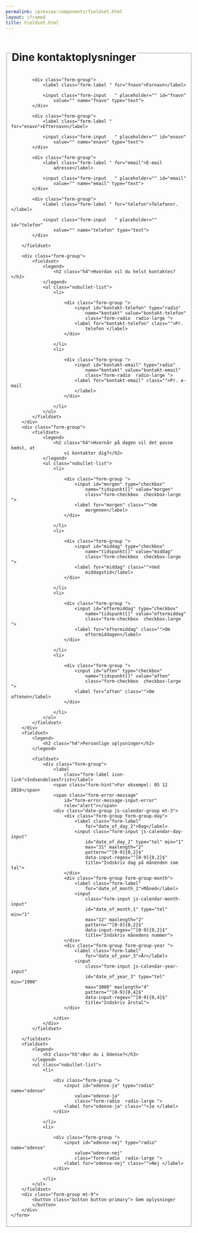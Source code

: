 ```yaml
--- 
permalink: /preview-components/fieldset.html
layout: iframed 
title: Fieldset.html
---
```

<div class="container">
    <form>
        <fieldset>
            <legend>
                <h1 class="h2">Dine kontaktoplysninger</h1>
            </legend>

            <div class="form-group">
                <label class="form-label " for="fnavn">Fornavn</label>

                <input class="form-input   " placeholder="" id="fnavn"
                    value="" name="fnavn" type="text">
            </div>

            <div class="form-group">
                <label class="form-label " for="enavn">Efternavn</label>

                <input class="form-input   " placeholder="" id="enavn"
                    value="" name="enavn" type="text">
            </div>

            <div class="form-group">
                <label class="form-label " for="email">E-mail
                    adresse</label>

                <input class="form-input   " placeholder="" id="email"
                    value="" name="email" type="text">
            </div>

            <div class="form-group">
                <label class="form-label " for="telefon">Telefonnr.</label>

                <input class="form-input   " placeholder="" id="telefon"
                    value="" name="telefon" type="text">
            </div>

        </fieldset>

        <div class="form-group">
            <fieldset>
                <legend>
                    <h2 class="h4">Hvordan vil du helst kontaktes?</h2>
                </legend>
                <ul class="nobullet-list">
                    <li>

                        <div class="form-group ">
                            <input id="kontakt-telefon" type="radio"
                                name="kontakt" value="kontakt-telefon"
                                class="form-radio  radio-large ">
                            <label for="kontakt-telefon" class="">Pr.
                                telefon </label>
                        </div>

                    </li>
                    <li>

                        <div class="form-group ">
                            <input id="kontakt-email" type="radio"
                                name="kontakt" value="kontakt-email"
                                class="form-radio  radio-large ">
                            <label for="kontakt-email" class="">Pr. e-mail
                            </label>
                        </div>

                    </li>
                </ul>
            </fieldset>
        </div>
        <div class="form-group">
            <fieldset>
                <legend>
                    <h2 class="h4">Hvornår på dagen vil det passe bedst, at
                        vi kontakter dig?</h2>
                </legend>
                <ul class="nobullet-list">
                    <li>

                        <div class="form-group ">
                            <input id="morgen" type="checkbox"
                                name="tidspunkt[]" value="morgen"
                                class="form-checkbox  checkbox-large ">
                            <label for="morgen" class="">Om
                                morgenen</label>
                        </div>

                    </li>
                    <li>

                        <div class="form-group ">
                            <input id="middag" type="checkbox"
                                name="tidspunkt[]" value="middag"
                                class="form-checkbox  checkbox-large ">
                            <label for="middag" class="">Ved
                                middagstid</label>
                        </div>

                    </li>
                    <li>

                        <div class="form-group ">
                            <input id="eftermiddag" type="checkbox"
                                name="tidspunkt[]" value="eftermiddag"
                                class="form-checkbox  checkbox-large ">
                            <label for="eftermiddag" class="">Om
                                eftermiddagen</label>
                        </div>

                    </li>
                    <li>

                        <div class="form-group ">
                            <input id="aften" type="checkbox"
                                name="tidspunkt[]" value="aften"
                                class="form-checkbox  checkbox-large ">
                            <label for="aften" class="">Om aftenen</label>
                        </div>

                    </li>
                </ul>
            </fieldset>
        </div>
        <fieldset>
            <legend>
                <h2 class="h4">Personlige oplysninger</h2>
            </legend>

            <fieldset>
                <div class="form-group">
                    <label
                        class="form-label icon-link">Indsendelsesfrist</label>
                    <span class="form-hint">For eksempel: 05 12 2018</span>
                    <span class="form-error-message"
                        id="form-error-message-input-error"
                        role="alert"></span>
                    <div class="date-group js-calendar-group mt-3">
                        <div class="form-group form-group-day">
                            <label class="form-label"
                                for="date_of_day_2">Dag</label>
                            <input class="form-input js-calendar-day-input"
                                id="date_of_day_2" type="tel" min="1"
                                max="31" maxlength="2"
                                pattern="^[0-9]{0,2}$"
                                data-input-regex="^[0-9]{0,2}$"
                                title="Indskriv dag på månenden som tal">
                        </div>
                        <div class="form-group form-group-month">
                            <label class="form-label"
                                for="date_of_month_1">Måned</label>
                            <input
                                class="form-input js-calendar-month-input"
                                id="date_of_month_1" type="tel" min="1"
                                max="12" maxlength="2"
                                pattern="^[0-9]{0,2}$"
                                data-input-regex="^[0-9]{0,2}$"
                                title="Indskriv månedens nummer">
                        </div>
                        <div class="form-group form-group-year ">
                            <label class="form-label"
                                for="date_of_year_3">År</label>
                            <input
                                class="form-input js-calendar-year-input"
                                id="date_of_year_3" type="tel" min="1900"
                                max="3000" maxlength="4"
                                pattern="^[0-9]{0,4}$"
                                data-input-regex="^[0-9]{0,4}$"
                                title="Indskriv årstal">
                        </div>

                    </div>
                </div>
            </fieldset>

        </fieldset>
        <fieldset>
            <legend>
                <h3 class="h5">Bor du i Odense?</h3>
            </legend>
            <ul class="nobullet-list">
                <li>

                    <div class="form-group ">
                        <input id="odense-ja" type="radio" name="odense"
                            value="odense-ja"
                            class="form-radio  radio-large ">
                        <label for="odense-ja" class="">Ja </label>
                    </div>

                </li>
                <li>

                    <div class="form-group ">
                        <input id="odense-nej" type="radio" name="odense"
                            value="odense-nej"
                            class="form-radio  radio-large ">
                        <label for="odense-nej" class="">Nej </label>
                    </div>

                </li>
            </ul>
        </fieldset>
        <div class="form-group mt-9">
            <button class="button button-primary"> Gem oplysninger
            </button>
        </div>
    </form>
</div>